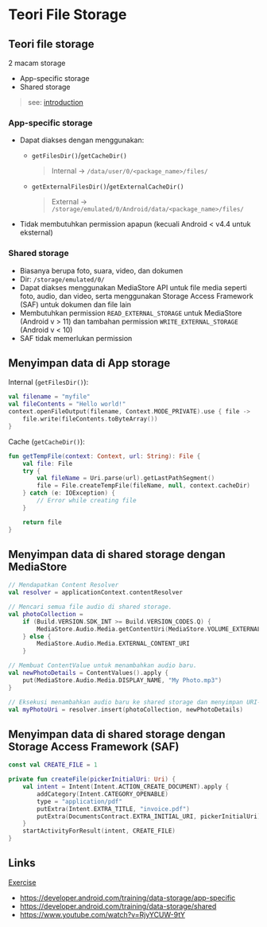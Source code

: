# Teori File Storage

## Teori file storage

2 macam storage

- App-specific storage
- Shared storage

> see: [introduction](7.1_introduction.md)

### App-specific storage

- Dapat diakses dengan menggunakan:

  - `getFilesDir()`/`getCacheDir()`

    > Internal -> `/data/user/0/<package_name>/files/`

  - `getExternalFilesDir()`/`getExternalCacheDir()`

    > External -> `/storage/emulated/0/Android/data/<package_name>/files/`

- Tidak membutuhkan permission apapun (kecuali Android < v4.4 untuk eksternal)

### Shared storage

- Biasanya berupa foto, suara, video, dan dokumen
- Dir: `/storage/emulated/0/`
- Dapat diakses menggunakan MediaStore API untuk file media seperti foto, audio, dan video, serta menggunakan Storage Access Framework (SAF) untuk dokumen dan file lain
- Membutuhkan permission `READ_EXTERNAL_STORAGE` untuk MediaStore (Android v > 11) dan tambahan permission `WRITE_EXTERNAL_STORAGE` (Android v < 10)
- SAF tidak memerlukan permission

## Menyimpan data di App storage

Internal (`getFilesDir()`):

```kotlin
val filename = "myfile"
val fileContents = "Hello world!"
context.openFileOutput(filename, Context.MODE_PRIVATE).use { file ->
    file.write(fileContents.toByteArray())
}
```

Cache (`getCacheDir()`):

```kotlin
fun getTempFile(context: Context, url: String): File {
    val file: File
    try {
        val fileName = Uri.parse(url).getLastPathSegment()
        file = File.createTempFile(fileName, null, context.cacheDir)
    } catch (e: IOException) {
        // Error while creating file
    }

    return file
}
```

## Menyimpan data di shared storage dengan MediaStore

```kotlin
// Mendapatkan Content Resolver
val resolver = applicationContext.contentResolver

// Mencari semua file audio di shared storage.
val photoCollection =
    if (Build.VERSION.SDK_INT >= Build.VERSION_CODES.Q) {
        MediaStore.Audio.Media.getContentUri(MediaStore.VOLUME_EXTERNAL_PRIMARY)
    } else {
        MediaStore.Audio.Media.EXTERNAL_CONTENT_URI
    }

// Membuat ContentValue untuk menambahkan audio baru.
val newPhotoDetails = ContentValues().apply {
    put(MediaStore.Audio.Media.DISPLAY_NAME, "My Photo.mp3")
}

// Eksekusi menambahkan audio baru ke shared storage dan menyimpan URI-nya.
val myPhotoUri = resolver.insert(photoCollection, newPhotoDetails)
```

## Menyimpan data di shared storage dengan Storage Access Framework (SAF)

```kotlin
const val CREATE_FILE = 1

private fun createFile(pickerInitialUri: Uri) {
    val intent = Intent(Intent.ACTION_CREATE_DOCUMENT).apply {
        addCategory(Intent.CATEGORY_OPENABLE)
        type = "application/pdf"
        putExtra(Intent.EXTRA_TITLE, "invoice.pdf")
        putExtra(DocumentsContract.EXTRA_INITIAL_URI, pickerInitialUri)
    }
    startActivityForResult(intent, CREATE_FILE)
}
```

## Links

[Exercise]()

- https://developer.android.com/training/data-storage/app-specific
- https://developer.android.com/training/data-storage/shared
- https://www.youtube.com/watch?v=RjyYCUW-9tY
